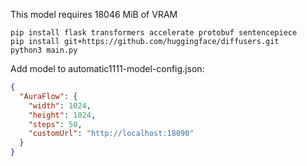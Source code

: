 This model requires 18046 MiB of VRAM

```
pip install flask transformers accelerate protobuf sentencepiece
pip install git+https://github.com/huggingface/diffusers.git
python3 main.py
```

Add model to automatic1111-model-config.json:

```json
{
  "AuraFlow": {
    "width": 1024,
    "height": 1024,
    "steps": 50,
    "customUrl": "http://localhost:18090"
  }
}
```
